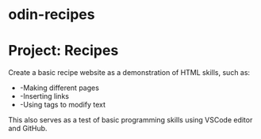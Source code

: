 # odin-recipes
<h1>Project: Recipes</h1>
<p>Create a basic recipe website as a demonstration of HTML skills, such as:</p>
<p>
    <ul>
        <li>-Making different pages</li>
        <li>-Inserting links</li>
        <li>-Using tags to modify text</li>
    </ul>
<p>This also serves as a test of basic programming skills using VSCode editor and GitHub.</p>